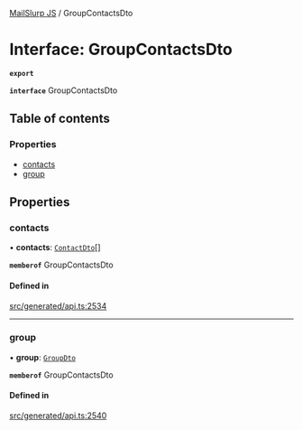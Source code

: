 [MailSlurp JS](../README.md) / GroupContactsDto

# Interface: GroupContactsDto

**`export`**

**`interface`** GroupContactsDto

## Table of contents

### Properties

- [contacts](GroupContactsDto.md#contacts)
- [group](GroupContactsDto.md#group)

## Properties

### contacts

• **contacts**: [`ContactDto`](ContactDto.md)[]

**`memberof`** GroupContactsDto

#### Defined in

[src/generated/api.ts:2534](https://github.com/mailslurp/mailslurp-client/blob/f0f645f/src/generated/api.ts#L2534)

___

### group

• **group**: [`GroupDto`](GroupDto.md)

**`memberof`** GroupContactsDto

#### Defined in

[src/generated/api.ts:2540](https://github.com/mailslurp/mailslurp-client/blob/f0f645f/src/generated/api.ts#L2540)
